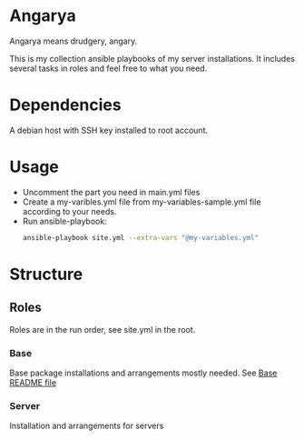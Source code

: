 # Angarya
Angarya means drudgery, angary.

This is my collection ansible playbooks of my server installations.
It includes several tasks in roles and feel free to what you need.

# Dependencies
A debian host with SSH key installed to root account.

# Usage
- Uncomment the part you need in main.yml files
- Create a my-varibles.yml file from my-variables-sample.yml file according to your needs.
- Run ansible-playbook:
  ``` bash
  ansible-playbook site.yml --extra-vars "@my-variables.yml" 
  ```

# Structure

## Roles
Roles are in the run order, see site.yml in the root.

### Base
Base package installations and arrangements mostly needed.
See [Base README file](base/README.md)

### Server
Installation and arrangements for servers

